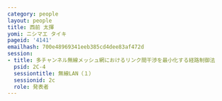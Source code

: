 ```yaml
---
category: people
layout: people
title: 西前 太揮
yomi: ニシマエ タイキ
pageid: '4141'
emailhash: 700e48969341eeb385cd4dee83af472d
session:
- title: 多チャンネル無線メッシュ網におけるリンク間干渉を最小化する経路制御法
  psid: 2C-4
  sessiontitle: 無線LAN（１）
  sessionid: 2c
  role: 発表者
---
```

